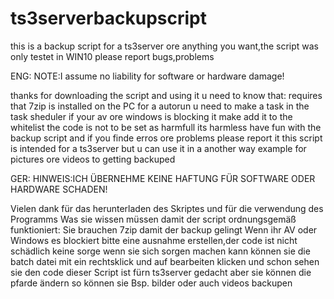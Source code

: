 # ts3serverbackupscript
this is a backup script for a ts3server ore anything you want,the script was only testet in WIN10 please report bugs,problems 

ENG:
NOTE:I assume no liability for software or hardware damage!


thanks for downloading the script and using it u need to know that:
requires that 7zip is installed on the PC
for a autorun u need to make a task in the task sheduler
if your av ore windows is blocking it make add it to the whitelist
the code is not to be set as harmfull its harmless 
have fun with the backup script and if you finde erros ore problems please report it
this script is intended for a ts3server but u can use it in a another way example for pictures ore videos to getting backuped

GER:
HINWEIS:ICH ÜBERNEHME KEINE HAFTUNG FÜR SOFTWARE ODER HARDWARE SCHADEN!


Vielen dank für das herunterladen des Skriptes und für die verwendung des Programms
Was sie wissen müssen damit der script ordnungsgemäß funktioniert:
Sie brauchen 7zip damit der backup gelingt
Wenn ihr AV oder Windows es blockiert bitte eine ausnahme erstellen,der code ist nicht schädlich keine sorge wenn sie sich sorgen
machen kann können sie die batch datei mit ein rechtsklick und auf bearbeiten klicken und schon sehen sie den code
dieser Script ist fürn ts3server gedacht aber sie können die pfarde ändern so können sie Bsp. bilder oder auch videos backupen

